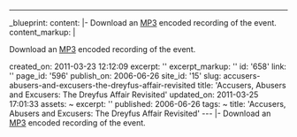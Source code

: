 ---
_blueprint:
  content: |-
    Download an [MP3](/audio/2006-06-26/bia_20060625.mp3) encoded recording
    of the event.
  content_markup: |
    <p>Download an <a href="/audio/2006-06-26/bia_20060625.mp3">MP3</a> encoded recording
    of the event.</p>
  created_on: 2011-03-23 12:12:09
  excerpt: ''
  excerpt_markup: ''
  id: '658'
  link: ''
  page_id: '596'
  publish_on: 2006-06-26
  site_id: '15'
  slug: accusers-abusers-and-excusers-the-dreyfus-affair-revisited
  title: 'Accusers, Abusers and Excusers: The Dreyfus Affair Revisited'
  updated_on: 2011-03-25 17:01:33
assets: ~
excerpt: ''
published: 2006-06-26
tags: ~
title: 'Accusers, Abusers and Excusers: The Dreyfus Affair Revisited'
--- |-
  Download an [MP3](/audio/2006-06-26/bia_20060625.mp3) encoded recording
  of the event.
